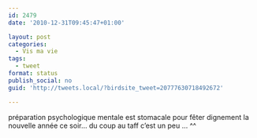 ```yaml
---
id: 2479
date: '2010-12-31T09:45:47+01:00'

layout: post
categories:
  - Vis ma vie
tags:
  - tweet
format: status
publish_social: no
guid: 'http://tweets.local/?birdsite_tweet=20777630718492672'

---
```


préparation psychologique mentale est stomacale pour fêter dignement la nouvelle année ce soir… du coup au taff c’est un peu … ^^